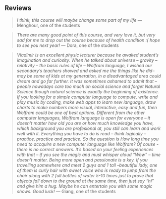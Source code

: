 ## Reviews

> _I think, this course will maybe change some part of my life_ — Menghour, one of the students

> _There are many good point of this course, and very love it, but very sad for me to drop out the course because of health condition :( hope to see you next year!_ — Dora, one of the students

> _Vladimir is an excellent physic lecturer because he awaked student’s imagination and curiosity. When he talked about universe – gravity – relativity – the basic rules of life – Wolfram language, I wished our secondary’s teachers showed and asked me the things like he did– may be some of kids at my generation, in a disadvantaged area could dream and go far further. It was sometimes ashamed to admit that – people nowadays care too much on social science and forget Natural Science though natural science is exactly the beginning of existence. If you looking for a simple computer language to compute, write and play music by coding, make web apps to learn new language, draw charts to make numbers more visual, interactive, easy and fun, then Wolfram could be one of best options. Different from the other computer languages, Wolfram language is open for everyone – it doesn't matter how old you are or how much knowledge you have, which background you are profesional at, you still can learn and work well with it. Everything you have to do is read – think logically – practice, practice and practice. So the question is How long time you need to accquire a new computer language like Wolfram? Of couse - there is no correct answers. It’s based on your feeling experiences with that – if you see the magic and must whisper aloud “Wow” – time doesn't matter. Being more open and passionate is a key. If you travelling somewhere and meet 2 guys and 1 tall –beautiful lady, one of them is curly hair with sweet voice who is ready to jump from the chair along with 2 full bottles of water 5-10 times just to prove that objects fall down to the ground at the same time, then just say “hi” and give him a hug. Maybe he can entertain you with some magic shows. Good luck!_ — Giang, one of the students